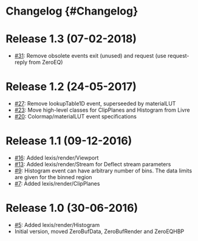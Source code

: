 # Changelog {#Changelog}

# Release 1.3 (07-02-2018)

* [#31](https://github.com/HBPVis/Lexis/pull/31):
  Remove obsolete events exit (unused) and request
  (use request-reply from ZeroEQ)

# Release 1.2 (24-05-2017)

* [#27](https://github.com/HBPVis/Lexis/pull/27):
  Remove lookupTable1D event, superseeded by materialLUT
* [#23](https://github.com/HBPVis/Lexis/pull/23):
  Move high-level classes for ClipPlanes and Histogram from Livre
* [#20](https://github.com/HBPVis/Lexis/pull/20):
  Colormap/materialLUT event specifications

# Release 1.1 (09-12-2016)

* [#16](https://github.com/HBPVis/Lexis/pull/16):
  Added lexis/render/Viewport
* [#13](https://github.com/HBPVis/Lexis/pull/13):
  Added lexis/render/Stream for Deflect stream parameters
* [#9](https://github.com/HBPVis/Lexis/pull/9):
  Histogram event can have arbitrary number of bins.
  The data limits are given for the binned region
* [#7](https://github.com/HBPVis/Lexis/pull/7):
  Added lexis/render/ClipPlanes

# Release 1.0 (30-06-2016)

* [#5](https://github.com/HBPVis/Lexis/pull/5):
  Added lexis/render/Histogram
* Initial version, moved ZeroBufData, ZeroBufRender and ZeroEQHBP
